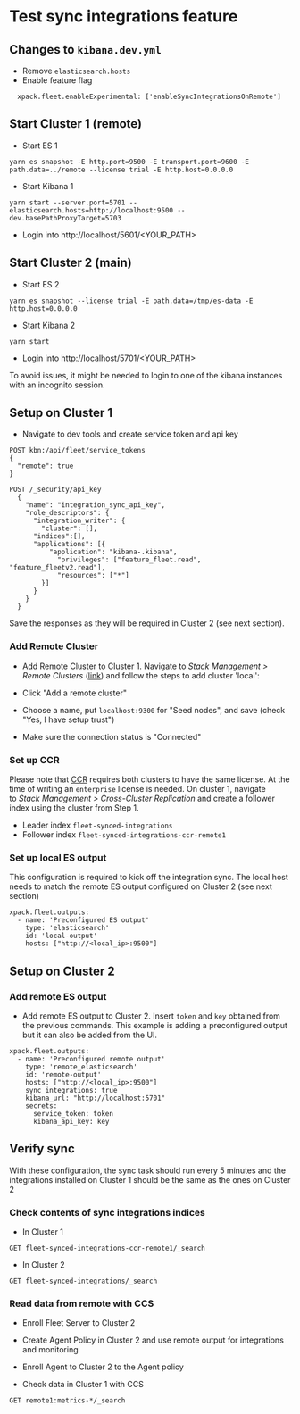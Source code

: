 # Test sync integrations feature

## Changes to `kibana.dev.yml`

- Remove `elasticsearch.hosts`
- Enable feature flag
```
  xpack.fleet.enableExperimental: ['enableSyncIntegrationsOnRemote']
```


## Start Cluster 1 (remote)
- Start ES 1

```
yarn es snapshot -E http.port=9500 -E transport.port=9600 -E path.data=../remote --license trial -E http.host=0.0.0.0
```

- Start Kibana 1

```
yarn start --server.port=5701 --elasticsearch.hosts=http://localhost:9500 --dev.basePathProxyTarget=5703
```
- Login into http://localhost/5601/<YOUR_PATH>

## Start Cluster 2 (main)

- Start ES 2

```
yarn es snapshot --license trial -E path.data=/tmp/es-data -E http.host=0.0.0.0
```

- Start Kibana 2

```
yarn start
```

- Login into http://localhost/5701/<YOUR_PATH>

To avoid issues, it might be needed to login to one of the kibana instances with an incognito session.

## Setup on Cluster 1

- Navigate to dev tools and create service token and api key
```
POST kbn:/api/fleet/service_tokens
{
  "remote": true
}

POST /_security/api_key
  {
    "name": "integration_sync_api_key",
    "role_descriptors": {
      "integration_writer": {
        "cluster": [],
      "indices":[],
      "applications": [{
          "application": "kibana-.kibana",
            "privileges": ["feature_fleet.read", "feature_fleetv2.read"],
            "resources": ["*"]
        }]
      }
    }
  }
```
Save the responses as they will be required in Cluster 2 (see next section).

### Add Remote Cluster

- Add Remote Cluster to Cluster 1. Navigate to *Stack Management > Remote Clusters* ([link](http://localhost:5601/app/management/data/remote_clusters)) and follow the steps to add cluster 'local':

- Click "Add a remote cluster"
- Choose a name, put `localhost:9300` for "Seed nodes", and save (check "Yes, I have setup trust")
- Make sure the connection status is "Connected"

### Set up CCR

Please note that [CCR](https://www.elastic.co/guide/en/elasticsearch/reference/7.17/ccr-getting-started-tutorial.html) requires both clusters to have the same license. At the time of writing an `enterprise` license is needed.
On cluster 1, navigate to *Stack Management > Cross-Cluster Replication* and create a follower index using the cluster from Step 1.

  - Leader index `fleet-synced-integrations`
  - Follower index `fleet-synced-integrations-ccr-remote1`

### Set up local ES output
This configuration is required to kick off the integration sync. The local host needs to match the remote ES output configured on Cluster 2 (see next section)

```
xpack.fleet.outputs:
  - name: 'Preconfigured ES output'
    type: 'elasticsearch'
    id: 'local-output'
    hosts: ["http://<local_ip>:9500"]
```

## Setup on Cluster 2
### Add remote ES output
- Add remote ES output to Cluster 2. Insert `token` and `key` obtained from the previous commands. This example is adding a preconfigured output but it can also be added from the UI.

```
xpack.fleet.outputs:
  - name: 'Preconfigured remote output'
    type: 'remote_elasticsearch'
    id: 'remote-output'
    hosts: ["http://<local_ip>:9500"]
    sync_integrations: true
    kibana_url: "http://localhost:5701"
    secrets:
      service_token: token
      kibana_api_key: key
```

## Verify sync

With these configuration, the sync task should run every 5 minutes and the integrations installed on Cluster 1 should be the same as the ones on Cluster 2

### Check contents of sync integrations indices

- In Cluster 1
```
GET fleet-synced-integrations-ccr-remote1/_search
```

- In Cluster 2
```
GET fleet-synced-integrations/_search
```

### Read data from remote with CCS

- Enroll Fleet Server to Cluster 2

- Create Agent Policy in Cluster 2 and use remote output for integrations and monitoring

- Enroll Agent to Cluster 2 to the Agent policy

- Check data in Cluster 1 with CCS

```
GET remote1:metrics-*/_search
```